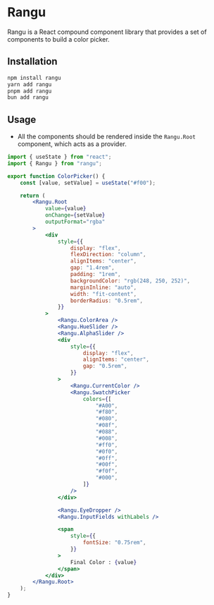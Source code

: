 # Rangu

Rangu is a React compound component library that provides a set of components to build a color picker.

## Installation

```bash
npm install rangu
yarn add rangu
pnpm add rangu
bun add rangu
```

## Usage

- All the components should be rendered inside the `Rangu.Root` component, which acts as a provider.

```jsx
import { useState } from "react";
import { Rangu } from "rangu";

export function ColorPicker() {
	const [value, setValue] = useState("#f00");

	return (
		<Rangu.Root
			value={value}
			onChange={setValue}
			outputFormat="rgba"
		>
			<div
				style={{
					display: "flex",
					flexDirection: "column",
					alignItems: "center",
					gap: "1.4rem",
					padding: "1rem",
					backgroundColor: "rgb(248, 250, 252)",
					marginInline: "auto",
					width: "fit-content",
					borderRadius: "0.5rem",
				}}
			>
				<Rangu.ColorArea />
				<Rangu.HueSlider />
				<Rangu.AlphaSlider />
				<div
					style={{
						display: "flex",
						alignItems: "center",
						gap: "0.5rem",
					}}
				>
					<Rangu.CurrentColor />
					<Rangu.SwatchPicker
						colors={[
							"#A00",
							"#f80",
							"#080",
							"#08f",
							"#088",
							"#008",
							"#ff0",
							"#0f0",
							"#0ff",
							"#00f",
							"#f0f",
							"#000",
						]}
					/>
				</div>

				<Rangu.EyeDropper />
				<Rangu.InputFields withLabels />

				<span
					style={{
						fontSize: "0.75rem",
					}}
				>
					Final Color : {value}
				</span>
			</div>
		</Rangu.Root>
	);
}
```
